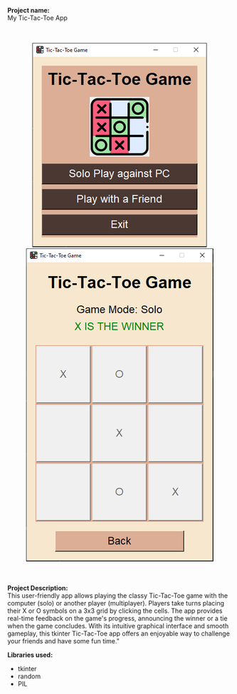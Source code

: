 **Project name:**  
My Tic-Tac-Toe App

<br>
<br>


<div align="center">
    <img src="my_tictactoe_app.PNG" alt="Image 1"/>
    <img src="my_tictactoe_app1.PNG" alt="Image 2"/>
</div>

<br>
<br>


**Project Description:**  
This user-friendly app allows playing the classy Tic-Tac-Toe game with the computer (solo) or another player (multiplayer). 
Players take turns placing their X or O symbols on a 3x3 grid by clicking the cells. The app provides real-time feedback on the game's progress, 
announcing the winner or a tie when the game concludes. With its intuitive graphical interface and smooth gameplay, this tkinter Tic-Tac-Toe app 
offers an enjoyable way to challenge your friends and have some fun time."


**Libraries used:**
* tkinter
* random
* PIL

